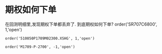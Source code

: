 # 期权如何下单

 在回测明细里,发现期权下单都丢弃了.    到底期权如何下单?
order('SR707C6800', 1,'open')

    order('510050P1709M02300.XSHG', 1,'open')
    
    order('M1709-P-2700', -1,'open')
   